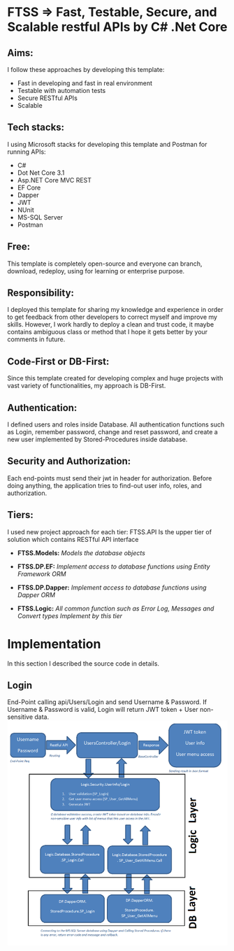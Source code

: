 # FTSS => Fast, Testable, Secure, and Scalable restful APIs by C# .Net Core



## Aims:
I follow these approaches by developing this template:
* Fast in developing and fast in real environment
* Testable with automation tests
* Secure RESTful APIs
* Scalable

## Tech stacks:
I using Microsoft stacks for developing this template and Postman for running APIs:
* C#
* Dot Net Core 3.1
* Asp.NET Core MVC REST
* EF Core
* Dapper
* JWT
* NUnit
* MS-SQL Server
* Postman

## Free:
This template is completely open-source and everyone can branch, download, redeploy, using for learning or enterprise purpose.

## Responsibility:
I deployed this template for sharing my knowledge and experience in order to get feedback from other developers to correct myself and improve my skills. However, I work hardly to deploy a clean and trust code, it maybe contains ambiguous class or method that I hope it gets better by your comments in future.

## Code-First or DB-First:
Since this template created for developing complex and huge projects with vast variety of functionalities, my approach is DB-First.

## Authentication:
I defined users and roles inside Database. All authentication functions such as Login, remember password, change and reset password, and create a new user implemented by Stored-Procedures inside database.

## Security and Authorization:
Each end-points must send their jwt in header for authorization. Before doing anything, the application tries to find-out user info, roles, and authorization.

## Tiers:
I used new project approach for each tier:
FTSS.API
Is the upper tier of solution which contains RESTful API interface

* **FTSS.Models:** _Models the database objects_

* **FTSS.DP.EF:** _Implement access to database functions using Entity Framework ORM_

* **FTSS.DP.Dapper:** _Implement access to database functions using Dapper ORM_

* **FTSS.Logic:** _All common function such as Error Log, Messages and Convert types Implement by this tier_

# Implementation
In this section I described the source code in details.

## Login
End-Point calling api/Users/Login and send Username & Password. If Username & Password is valid, Login will return JWT token + User non-sensitive data.
![Login flowchart](https://github.com/heidarbozorg/FTSS/raw/master/FTSS%20Login.png)
